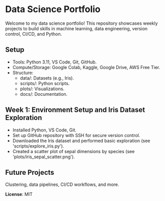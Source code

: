 # Data Science Portfolio
Welcome to my data science portfolio! This repository showcases weekly projects to build skills in machine learning, data engineering, version control, CI/CD, and Python.

## Setup

- Tools: Python 3.11, VS Code, Git, GitHub.
- Compute/Storage: Google Colab, Kaggle, Google Drive, AWS Free Tier.
- Structure:
  - data/: Datasets (e.g., Iris).
  - scripts/: Python scripts.
  - plots/: Visualizations.
  - docs/: Documentation.



## Week 1: Environment Setup and Iris Dataset Exploration

- Installed Python, VS Code, Git.
- Set up GitHub repository with SSH for secure version control.
- Downloaded the Iris dataset and performed basic exploration (see 'scripts/explore_iris.py').
- Created a scatter plot of sepal dimensions by species (see 'plots/iris_sepal_scatter.png').

## Future Projects

Clustering, data pipelines, CI/CD workflows, and more.

**License**: MIT

